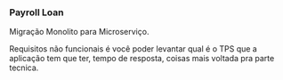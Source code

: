 ### Payroll Loan

Migração Monolito para Microserviço. 

Requisitos não funcionais é você poder levantar qual é o TPS que a aplicação tem que ter, tempo de resposta, coisas mais voltada pra parte tecnica. 




